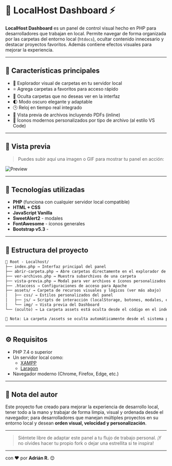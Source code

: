 # 📂 LocalHost Dashboard ⚡

**LocalHost Dashboard** es un panel de control visual hecho en PHP para desarrolladores que trabajan en local.
Permite navegar de forma organizada por las carpetas del entorno local (`htdocs`), ocultar contenido innecesario y destacar proyectos favoritos. Además contiene efectos visuales para mejorar la experiencia.

---

## 🚀 Características principales

- 📁 Explorador visual de carpetas en tu servidor local
- ⭐ Agrega carpetas a favoritos para acceso rápido
- 🙈 Oculta carpetas que no deseas ver en la interfaz
- 🌓 Modo oscuro elegante y adaptable
- 🕒 Reloj en tiempo real integrado
- 📑 Vista previa de archivos incluyendo PDFs (inline)
- 🧠 Íconos modernos personalizados por tipo de archivo (al estilo VS Code)

---

## 📸 Vista previa

> Puedes subir aquí una imagen o GIF para mostrar tu panel en acción:

![Preview](img/preview.gif)

---

## 🧰 Tecnologías utilizadas

- **PHP** (funciona con cualquier servidor local compatible)
- **HTML + CSS**
- **JavaScript Vanilla**
- **SweetAlert2** - modales
- **FontAwesome** - íconos generales
- **Bootstrap v5.3** -

---

## 📂 Estructura del proyecto

```markdown
📁 Root - Localhost/
├── index.php → Interfaz principal del panel
├── abrir-carpeta.php → Abre carpetas directamente en el explorador de Windows
├── ver-archivos.php → Muestra subarchivos de una carpeta
├── vista-previa.php → Modal para ver archivos e íconos personalizados
├── .htaccess → Configuraciones de acceso para Apache
├── assets/ → Carpeta de recursos visuales y lógicos (ver más abajo)
│   ├── css/ → Estilos personalizados del panel
│   ├── js/ → Scripts de interacción (localStorage, botones, modales, etc.)
│   └── img/ → Vista previa del Dashboard
└── (oculto) → La carpeta assets está oculta desde el código en el index.php para no saturar la interfaz visual

🧼 Nota: La carpeta /assets se oculta automáticamente desde el sistema porque no es relevante en la navegación diaria. Solo se accede a través del código fuente.
```

---

## ⚙️ Requisitos

- PHP 7.4 o superior
- Un servidor local como:
  - [XAMPP](https://www.apachefriends.org/)
  - [Laragon](https://laragon.org/)
- Navegador moderno (Chrome, Firefox, Edge, etc.)

---

## 🧠 Nota del autor

Este proyecto fue creado para mejorar la experiencia de desarrollo local, tener todo a la mano y trabajar de forma limpia, visual y ordenada desde el navegador; para desarrolladores que manejan múltiples proyectos en su entorno local y desean **orden visual, velocidad y personalización**.

---

> Siéntete libre de adaptar este panel a tu flujo de trabajo personal. ¡Y no olvides hacer tu propio fork o dejar una estrellita si te inspira!

---

con ❤️ por **Adrián R.** 😊
